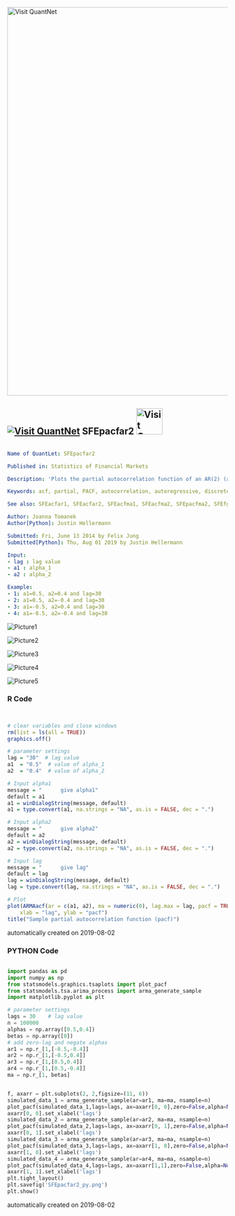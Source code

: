 [<img src="https://github.com/QuantLet/Styleguide-and-FAQ/blob/master/pictures/banner.png" width="888" alt="Visit QuantNet">](http://quantlet.de/)

## [<img src="https://github.com/QuantLet/Styleguide-and-FAQ/blob/master/pictures/qloqo.png" alt="Visit QuantNet">](http://quantlet.de/) **SFEpacfar2** [<img src="https://github.com/QuantLet/Styleguide-and-FAQ/blob/master/pictures/QN2.png" width="60" alt="Visit QuantNet 2.0">](http://quantlet.de/)

```yaml

Name of QuantLet: SFEpacfar2

Published in: Statistics of Financial Markets

Description: 'Plots the partial autocorrelation function of an AR(2) (autoregressive) process.'

Keywords: acf, partial, PACF, autocorrelation, autoregressive, discrete, graphical representation, linear, plot, process, simulation, stationary, stochastic, stochastic-process, time-series

See also: SFEacfar1, SFEacfar2, SFEacfma1, SFEacfma2, SFEpacfma2, SFEfgnacf

Author: Joanna Tomanek
Author[Python]: Justin Hellermann

Submitted: Fri, June 13 2014 by Felix Jung
Submitted[Python]: Thu, Aug 01 2019 by Justin Hellermann

Input: 
- lag : lag value
- a1 : alpha_1
- a2 : alpha_2

Example: 
- 1: a1=0.5, a2=0.4 and lag=30
- 2: a1=0.5, a2=-0.4 and lag=30
- 3: a1=-0.5, a2=0.4 and lag=30
- 4: a1=-0.5, a2=-0.4 and lag=30

```

![Picture1](SFEpacfar2_1-1.png)

![Picture2](SFEpacfar2_2-1.png)

![Picture3](SFEpacfar2_3-1.png)

![Picture4](SFEpacfar2_4-1.png)

![Picture5](SFEpacfar2_py.png)

### R Code
```r


# clear variables and close windows
rm(list = ls(all = TRUE))
graphics.off()

# parameter settings
lag = "30"  # lag value
a1  = "0.5"  # value of alpha_1
a2  = "0.4"  # value of alpha_2

# Input alpha1
message = "      give alpha1"
default = a1
a1 = winDialogString(message, default)
a1 = type.convert(a1, na.strings = "NA", as.is = FALSE, dec = ".")

# Input alpha2
message = "      give alpha2"
default = a2
a2 = winDialogString(message, default)
a2 = type.convert(a2, na.strings = "NA", as.is = FALSE, dec = ".")

# Input lag
message = "      give lag"
default = lag
lag = winDialogString(message, default)
lag = type.convert(lag, na.strings = "NA", as.is = FALSE, dec = ".")

# Plot
plot(ARMAacf(ar = c(a1, a2), ma = numeric(0), lag.max = lag, pacf = TRUE), type = "h", 
    xlab = "lag", ylab = "pacf")
title("Sample partial autocorrelation function (pacf)")
```

automatically created on 2019-08-02

### PYTHON Code
```python

import pandas as pd
import numpy as np
from statsmodels.graphics.tsaplots import plot_pacf
from statsmodels.tsa.arima_process import arma_generate_sample
import matplotlib.pyplot as plt

# parameter settings
lags = 30    # lag value
n = 100000
alphas = np.array([0.5,0.4])
betas = np.array([0])
# add zero-lag and negate alphas
ar1 = np.r_[1,[-0.5,-0.4]]
ar2 = np.r_[1,[-0.5,0.4]]
ar3 = np.r_[1,[0.5,0.4]]
ar4 = np.r_[1,[0.5,-0.4]]
ma = np.r_[1, betas]


f, axarr = plt.subplots(2, 2,figsize=(11, 6))
simulated_data_1 = arma_generate_sample(ar=ar1, ma=ma, nsample=n) 
plot_pacf(simulated_data_1,lags=lags, ax=axarr[0, 0],zero=False,alpha=None,title='Sample PACF of AR(2) with '+r'$\alpha_1$='+str(-ar1[1])+' and '+r'$\alpha_2$='+str(-ar1[2]))
axarr[0, 0].set_xlabel('lags')
simulated_data_2 = arma_generate_sample(ar=ar2, ma=ma, nsample=n) 
plot_pacf(simulated_data_2,lags=lags, ax=axarr[0, 1],zero=False,alpha=None,title='Sample PACF of AR(2) with '+r'$\alpha_1$='+str(-ar2[1])+' and '+r'$\alpha_2$='+str(-ar2[2]))
axarr[0, 1].set_xlabel('lags')
simulated_data_3 = arma_generate_sample(ar=ar3, ma=ma, nsample=n) 
plot_pacf(simulated_data_3,lags=lags, ax=axarr[1, 0],zero=False,alpha=None,title='Sample PACF of AR(2) with '+r'$\alpha_1$='+str(-ar3[1])+' and '+r'$\alpha_2$='+str(-ar3[2]))
axarr[1, 0].set_xlabel('lags')
simulated_data_4 = arma_generate_sample(ar=ar4, ma=ma, nsample=n) 
plot_pacf(simulated_data_4,lags=lags, ax=axarr[1,1],zero=False,alpha=None,title='Sample PACF of AR(2) with '+r'$\alpha_1$='+str(-ar4[1])+' and '+r'$\alpha_2$='+str(-ar4[2]))
axarr[1, 1].set_xlabel('lags')
plt.tight_layout()
plt.savefig('SFEpacfar2_py.png')
plt.show()
```

automatically created on 2019-08-02